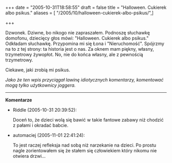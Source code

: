 +++
date = "2005-10-31T18:58:55"
draft = false
title = "Halloween. Cukierek albo psikus."
aliases = [ "/2005/10/halloween-cukierek-albo-psikus/",]

+++

Dzwonek. Dziwne, bo nikogo nie zapraszałem. Podnoszę słuchawkę domofonu,
dziecięcy głos mówi: "Halloween. Cukierek albo psikus." Odkładam słuchawkę.
Przypomina mi się Łona i "Nieruchomość". Spójrzmy na to z tej strony: ta
historia jest o nas. Za oknem mam piękny, własny, trzymetrowy żywopłot. No, nie
do końca własny, ale z pewnością trzymetrowy.

Ciekawe, jaki zrobią mi psikus.

_Jako że ten wpis przyciągał lawinę idiotycznych komentarzy, komentować mogą
tylko użytkownicy joggera._

----
**Komentarze**

* Riddle (2005-10-31 20:39:52): <p>Doceń to, że dzieci wolą się bawić w takie
  fantowe zabawy niż chodzić z pałami i okradać babcie.</p>
* automaciej (2005-11-01 22:41:24): <p>To jest raczej refleksja nad sobą niż
  narzekanie na dzieci. Po prostu nagle zorientowałem się że stałem się
  człowiekiem który nikomu nie otwiera drzwi...</p>
